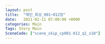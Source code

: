 ```yaml
---
layout: post
title:  "메인_회상_001~012장"
date:   2021-02-11 07:00:00 +0000
categories: Main
Tags: Story Main
SceneCode: ["scene_skip_cp001-012_q1_s10"]
---
```

